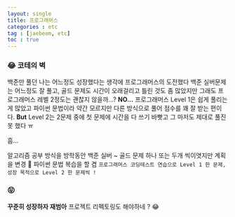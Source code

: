 ```yaml
---
layout: single
title: 프로그래머스 
categories : etc
tag : [jaebeom, etc]
toc : true
---
```


### 😂 코테의 벽

백준만 풀던 나는 어느정도 성장했다는 생각에 프로그래머스의 도전했다
백준 실버문제는 어느정도 잘 풀고, 골드 문제도 시간이 오래걸리고 틀린 것도 좀 많았지만 그래도 프로그래머스 레벨 2정도는 괜찮지 않을까...?
**NO...**
프로그래머스 Level 1은 쉽게 풀리는 게 많았고 파이썬 문법이라 약간 모르지만 다른 방식으로 풀어 점수를 꽤 잘 받는 편이다. **But** Level 2는 2문제 중에
첫 문제에 시간을 다 쓰기 바빳고 그 마저도 제대로 풀진 못 했다 ㅠ

흠...

알고리즘 공부 방식을 방학동안 백준 실버 ~ 골드 문제 하나 또는 두개 씩이엿지만
계획을 변경 👀 파이썬 문법 복습을 할 겸 `프로그래머스 코딩테스트 연습으로
Level 1 한 문제, 성장 목적으로 Level 2 한 문제씩 !`

### 😝
**꾸준히 성장하자 재범아**
프로젝트 리펙토링도 해야하네 ? 😂

